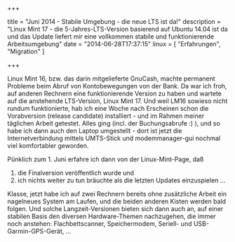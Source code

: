 +++

title       =  "Juni 2014 - Stabile Umgebung - die neue LTS ist da!"
description = "Linux Mint 17 - die 5-Jahres-LTS-Version basierend auf Ubuntu 14.04 ist da und das Update liefert mir eine vollkommen stabile und funktionierende Arbeitsumgebung"
date        =   "2014-06-28T17:37:15"
linux       = [ "Erfahrungen", "Migration" ]

+++

Linux Mint 16, bzw. das darin mitgelieferte GnuCash, machte permanent Probleme beim Abruf von Kontobewegungen von der Bank. Da war ich froh, auf anderen Rechnern eine funktionierende Version zu haben und wartete auf die anstehende LTS-Version, Linux Mint 17. Und weil LM16 sowieso nicht rundum funktionierte, hab ich eine Woche nach Erscheinen schon die Vorabversion (release candidate) installiert - und im Rahmen meiner täglichen Arbeit getestet. Alles ging (incl. der Buchungsabrufe :) ), und so habe ich dann auch den Laptop umgestellt - dort ist jetzt die Internetverbindung mittels UMTS-Stick und modemmanager-gui nochmal viel komfortabler geworden.

Pünklich zum 1. Juni erfahre ich dann von der Linux-Mint-Page, daß <!--more-->

1. die Finalversion veröffentlich wurde und
2. ich nichts weiter zu tun bräuchte als die letzten Updates einzuspielen ...

Klasse, jetzt habe ich auf zwei Rechnern bereits ohne zusätzliche Arbeit ein nagelneues System am Laufen, und die beiden anderen Kisten werden bald folgen.
Und solche Langzeit-Versionen bieten sich dann auch an, auf einer stabilen Basis den diversen Hardware-Themen nachzugehen, die immer noch anstehen: Flachbettscanner, Speichermodem, Seriell- und USB-Garmin-GPS-Gerät, ...
